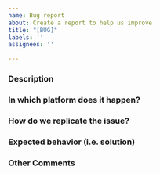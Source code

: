 ```yaml
---
name: Bug report
about: Create a report to help us improve
title: "[BUG]"
labels: ''
assignees: ''

---
```


### Description
<!--- Describe your issue/bug/request in detail -->

### In which platform does it happen?
<!--- Describe the platform where the issue is happening (use a list if needed) -->
<!--- For example: -->
<!--- * Linux CentOS 7. -->


### How do we replicate the issue?
<!--- Please be specific as possible (use a list if needed). -->
<!--- For example: -->
<!--- * Run `frist_example.py` with `python3 first_example.py` -->
<!--- * ... -->


### Expected behavior (i.e. solution)
<!--- For example:  -->
<!--- * The experiment should run successfully and output the results. -->


### Other Comments
